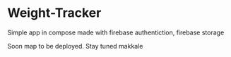 # Weight-Tracker

Simple app in compose made with firebase authentiction, firebase storage

Soon map to be deployed. Stay tuned makkale
